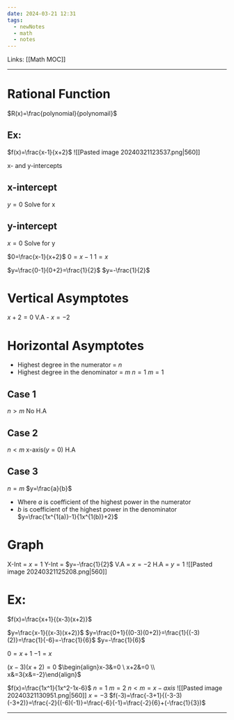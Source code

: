 ```yaml
---
date: 2024-03-21 12:31
tags:
  - newNotes
  - math
  - notes
---
```

Links: [[Math MOC]]

---
# Rational Function
$R(x)=\frac{polynomial}{polynomail}$

## Ex:
$f(x)=\frac{x-1}{x+2}$
![[Pasted image 20240321123537.png|560]]

x- and y-intercepts
## x-intercept
$y=0$ Solve for x

## y-intercept
$x=0$ Solve for y

$0=\frac{x-1}{x+2}$
$0=x-1$
$1=x$

$y=\frac{0-1}{0+2}=\frac{1}{2}$
$y=-\frac{1}{2}$ 

# Vertical Asymptotes
$x+2=0$
V.A - $x=-2$
# Horizontal Asymptotes
- Highest degree in the numerator = $n$
- Highest degree in the denominator = $m$
$n=1$
$m=1$
## Case 1
$n > m$ No H.A
## Case 2
$n<m$ x-axis($y=0$) H.A
## Case 3
$n=m$ $y=\frac{a}{b}$
- Where $a$ is coefficient of the highest power in the numerator
- $b$ is coefficient of the highest power in the denominator
$y=\frac{1x^{1(a)}-1}{1x^{1(b)}+2}$
# Graph
X-Int = $x=1$
Y-Int = $y=-\frac{1}{2}$
V.A = $x=-2$
H.A = $y=1$
![[Pasted image 20240321125208.png|560]]
# Ex:
$f(x)=\frac{x+1}{(x-3)(x+2)}$

$y=\frac{x-1}{(x-3)(x+2)}$
$y=\frac{0+1}{(0-3)(0+2)}=\frac{1}{(-3)(2)}=\frac{1}{-6}=-\frac{1}{6}$
$y=-\frac{1}{6}$

$0=x+1$
$-1=x$

$(x-3)(x+2)=0$
$\begin{align}x-3&=0 \ x+2&=0 \\ x&=3{x&=-2}\end{align}$ 

$f(x)=\frac{1x^1}{1x^2-1x-6}$
$n=1$
$m=2$
$n<m=x-axis$
![[Pasted image 20240321130951.png|560]]
$x=-3$
$f(-3)=\frac{-3+1}{(-3-3)(-3+2)}=\frac{-2}{(-6)(-1)}=\frac{-6}{-1}=\frac{-2}{6}+(-\frac{1}{3})$



---
